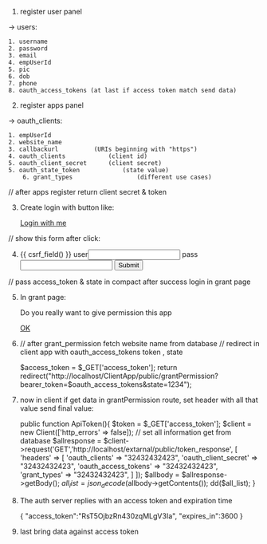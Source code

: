 1. register user panel

-> users:

    1. username
    2. password
    3. email
    4. empUserId
    5. pic
    6. dob
    7. phone
    8. oauth_access_tokens (at last if access token match send data)
    
2. register apps panel

-> oauth_clients:
	
	1. empUserId 
	2. website_name 
	3. callbackurl  		(URIs beginning with "https")
	4. oauth_clients     		(client id)
	5. oauth_client_secret		(client secret)
	5. oauth_state_token  	        (state value)
      	6. grant_types                  (different use cases)


// after apps register return client secret & token

3. Create login with button like:
    
    <a href="https://example-app.com/authLogin">Login with me</a>

// show this form after click:    

4. 
    <form action="{{ url('www.externalWeb.com/AuthloginCheck') }}" method="post">
       {{ csrf_field() }}
	user<input type="text" name="username">
	pass<input type="text" name="password">
	<input type="submit" name="submit">
    </form>

// pass access_token & state in compact after success login in grant page

5. In grant page:

    Do you really want to give permission this app
   
    <a href="{{ url('www.internalWeb.com/grant_permission?state=1234&access_token=34324343') }}">OK</a>
    
 4. // after grant_permission fetch website name from database
    // redirect in client app with oauth_access_tokens token , state 
    
    $access_token = $_GET['access_token'];
    return redirect("http://localhost/ClientApp/public/grantPermission?bearer_token=$oauth_access_tokens&state=1234");
    
    
 5. now in client if get data in grantPermission route,
    set header with all that value send final value:
      
    public function ApiToken(){
    	$token = $_GET['access_token'];
    	$client = new Client(['http_errors' => false]);
		// set all information get from database
		$allresponse = $client->request('GET','http://localhost/extarnal/public/token_response', [
		    'headers' => [
				'oauth_clients' 		=> "32432432423",
				'oauth_client_secret' 	=> "32432432423",
				'oauth_access_tokens' 	=> "32432432423",
				'grant_types' 			=> "32432432423",
		    ]
		]);
		$allbody = $allresponse->getBody();
		$all_list = json_decode($allbody->getContents());
		dd($all_list);
    }

 4. The auth server replies with an access token and expiration time
    
     {
	  "access_token":"RsT5OjbzRn430zqMLgV3Ia",
	  "expires_in":3600
     }


5. last bring data against access token
